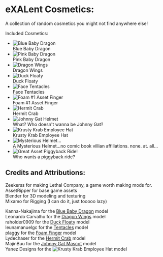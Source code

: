 # eXALent Cosmetics:

A collection of random cosmetics you might not find anywhere else!

Included Cosmetics:
- ![Blue Baby Dragon](https://github.com/neoaikon2/eXALentCosmetics/blob/master/BepInEx/plugins/icons/BlueBabyDragonIcon.png)  
Blue Baby Dragon
- ![Pink Baby Dragon](https://github.com/neoaikon2/eXALentCosmetics/blob/master/BepInEx/plugins/icons/PinkBabyDragonIcon.png)  
Pink Baby Dragon
- ![Dragon Wings](https://github.com/neoaikon2/eXALentCosmetics/blob/master/BepInEx/plugins/icons/DragonWingsIcon.png)  
Dragon Wings
- ![Duck Floaty](https://github.com/neoaikon2/eXALentCosmetics/blob/master/BepInEx/plugins/icons/DuckFloatyIcon.png)  
Duck Floaty
- ![Face Tentacles](https://github.com/neoaikon2/eXALentCosmetics/blob/master/BepInEx/plugins/icons/FaceTentaclesIcon.png)  
Face Tentacles
- ![Foam #1 Asset Finger](https://github.com/neoaikon2/eXALentCosmetics/blob/master/BepInEx/plugins/icons/FoamFingerIcon.png)  
Foam #1 Asset Finger
- ![Hermit Crab](https://github.com/neoaikon2/eXALentCosmetics/blob/master/BepInEx/plugins/icons/HermitCrabIcon.png)  
Hermit Crab
- ![Johnny Gat Helmet](https://github.com/neoaikon2/eXALentCosmetics/blob/master/BepInEx/plugins/icons/JohnnyGatHeadIcon.png)  
What? Who doesn't wanna be Johnny Gat?
- ![Krusty Krab Employee Hat](https://github.com/neoaikon2/eXALentCosmetics/blob/master/BepInEx/plugins/icons/KrustyKrabHatIcon.png)  
Krusty Krab Employee Hat
- ![Mysterious Helmet...](https://github.com/neoaikon2/eXALentCosmetics/blob/master/BepInEx/plugins/icons/MysteriousHelmetIcon.png)  
A Mysterious Helmet...no comic book villian affiliations. none. at. all...
- ![Great Asset Piggyback Ride!](https://github.com/neoaikon2/eXALentCosmetics/blob/master/BepInEx/plugins/icons/PiggyBackRideIcon.png)  
Who wants a piggyback ride?

## Credits and Attributions:

Zeekerss for making Lethal Company, a game worth making mods for.  
AssetRipper for base game assets  
Blender for 3D modeling and texturing  
Mixamo for Rigging (I can do it, just tooooo lazy)

Kanna-Nakajima for the [Blue Baby Dragon](https://sketchfab.com/3d-models/baby-dragon-8ebffa958b6247d09b0c40f33f03bbae) model  
Leonardo Carvalho for the [Dragon Wings](https://sketchfab.com/3d-models/demon-wings-11-low-poly-animated-8ef7580f1f1a48c488a8bbcf61067bc5) model  
raholder0909 for the [Duck Floaty](https://sketchfab.com/3d-models/duck-floaty-1467f79dc22e46c49e68a688865e9f70) model  
leunamanuelgc for the [Tentacles](https://sketchfab.com/3d-models/tentacle-007847ced64b4a3dabcbab6c40da6097) model  
plaggy for the [Foam Finger](https://sketchfab.com/3d-models/cc0-foam-finger-e6bd2d2a8bf24d13947941cdc4a56f32) model  
Lydechaser for the [Hermit Crab](https://sketchfab.com/3d-models/hermitcrab-d2d44a881fa446d588bd032758ac0082) model  
MajinBuu for the [Johnny Gat Mascot](https://www.models-resource.com/pc_computer/saintsrowthethird/model/13242/) model  
Yanez Designs for the ![Krusty Krab Employee Hat](https://sketchfab.com/3d-models/krusty-krab-employee-hat-spongebob-8d0e167b2eef4c9d8b99bfd4823d9329) model